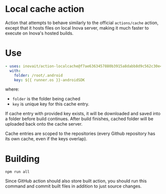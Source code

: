 # Local cache action

Action that attempts to behave similarly to the official `actions/cache` action, except that it hosts files on 
local Inova server, making it much faster to execute on Inova's hosted builds.

# Use

```yaml
- uses: inovait/action-localcache@f7ae6363457880b3915a8dabb8d9c562c30e41fb
  with:
    folder: /root/.android
    key: ${{ runner.os }}-androidSDK
```

where:
* `folder` is the folder being cached
* `key` is unique key for this cache entry.

If cache entry with provided key exists, it will be downloaded and saved into a folder before build continues. 
After build finishes, cached folder will be uploaded back onto the cache server.

Cache entries are scoped to the repositories (every Github repository has its own cache, even if the keys overlap).

# Building

`npm run all`

Since GitHub action should also store built action, you should run this command and commit built files 
in addition to just source changes.
